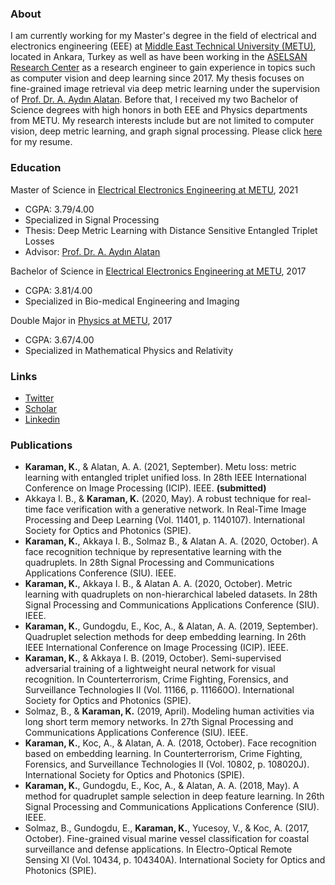 ### About
I am currently working for my Master's degree in the field of electrical and electronics engineering (EEE) at [Middle East Technical University (METU)](https://www.metu.edu.tr/), located in Ankara, Turkey as well as have been working in the [ASELSAN](https://www.aselsan.com.tr/) [Research Center](https://www.youtube.com/watch?v=PSfxlxbzGqc&ab_channel=AselsanTV) as a research engineer to gain experience in topics such as computer vision and deep learning since 2017. My thesis focuses on fine-grained image retrieval via deep metric learning under the supervision of [Prof. Dr. A. Aydın Alatan](https://eee.metu.edu.tr/personel/aydin-alatan). Before that, I received my two Bachelor of Science degrees with high honors in both EEE and Physics departments from METU. My research interests include but are not limited to computer vision, deep metric learning, and graph signal processing. Please click [here](./CV_Kaan_Karaman.pdf) for my resume.

### Education
Master of Science in [Electrical Electronics Engineering at METU](http://eee.metu.edu.tr/), 2021
- CGPA: 3.79/4.00
- Specialized in Signal Processing 
- Thesis: Deep Metric Learning with Distance Sensitive Entangled Triplet Losses
- Advisor: [Prof. Dr. A. Aydın Alatan](https://eee.metu.edu.tr/personel/aydin-alatan)

Bachelor of Science in [Electrical Electronics Engineering at METU](http://eee.metu.edu.tr/), 2017
- CGPA: 3.81/4.00
- Specialized in Bio-medical Engineering and Imaging

Double Major in [Physics at METU](http://www.physics.metu.edu.tr/), 2017
- CGPA: 3.67/4.00
- Specialized in Mathematical Physics and Relativity

### Links
- [Twitter](https://twitter.com/_KaanKaraman)
- [Scholar](https://scholar.google.com.tr/citations?user=YRAqNuMAAAAJ&hl=en)
- [Linkedin](https://www.linkedin.com/in/kaan-karaman/)

### Publications
- **Karaman, K.**, & Alatan, A. A. (2021, September). Metu loss: metric learning with entangled triplet unified loss. In 28th IEEE International Conference on Image Processing (ICIP). IEEE. **(submitted)**
- Akkaya I. B., & **Karaman, K.** (2020, May). A robust technique for real-time face verification with a generative network. In Real-Time Image Processing and Deep Learning (Vol. 11401, p. 1140107). International Society for Optics and Photonics (SPIE). 
- **Karaman, K.**, Akkaya I. B., Solmaz B., & Alatan A. A. (2020, October). A face recognition technique by representative learning with the quadruplets. In 28th Signal Processing and Communications Applications Conference (SIU). IEEE.
- **Karaman, K.**, Akkaya I. B., & Alatan A. A. (2020, October). Metric learning with quadruplets on non-hierarchical labeled datasets. In 28th Signal Processing and Communications Applications Conference (SIU). IEEE. 
- **Karaman, K.**, Gundogdu, E., Koc, A., & Alatan, A. A. (2019, September). Quadruplet selection methods for deep embedding learning. In 26th IEEE International Conference on Image Processing (ICIP). IEEE. 
- **Karaman, K.**, & Akkaya I. B. (2019, October). Semi-supervised adversarial training of a lightweight neural network for visual recognition. In Counterterrorism, Crime Fighting, Forensics, and Surveillance Technologies II (Vol. 11166, p. 111660O). International Society for Optics and Photonics (SPIE). 
- Solmaz, B., & **Karaman, K.** (2019, April). Modeling human activities via long short term memory networks. In 27th Signal Processing and Communications Applications Conference (SIU). IEEE. 
- **Karaman, K.**, Koc, A., & Alatan, A. A. (2018, October). Face recognition based on embedding learning. In Counterterrorism, Crime Fighting, Forensics, and Surveillance Technologies II (Vol. 10802, p. 108020J). International Society for Optics and Photonics (SPIE). 
- **Karaman, K.**, Gundogdu, E., Koc, A., & Alatan, A. A. (2018, May). A method for quadruplet sample selection in deep feature learning. In 26th Signal Processing and Communications Applications Conference (SIU). IEEE. 
- Solmaz, B., Gundogdu, E., **Karaman, K.**, Yucesoy, V., & Koc, A. (2017, October). Fine-grained visual marine vessel classification for coastal surveillance and defense applications. In Electro-Optical Remote Sensing XI (Vol. 10434, p. 104340A). International Society for Optics and Photonics (SPIE). 
